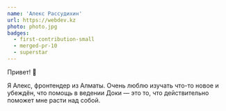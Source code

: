 ```yaml
---
name: 'Алекс Рассудихин'
url: https://webdev.kz
photo: photo.jpg
badges:
  - first-contribution-small
  - merged-pr-10
  - superstar
---
```


Привет! 👋

Я Алекс, фронтендер из Алматы. Очень люблю изучать что-то новое и убеждён, что помощь в ведении Доки — это то, что действительно поможет мне расти над собой.
